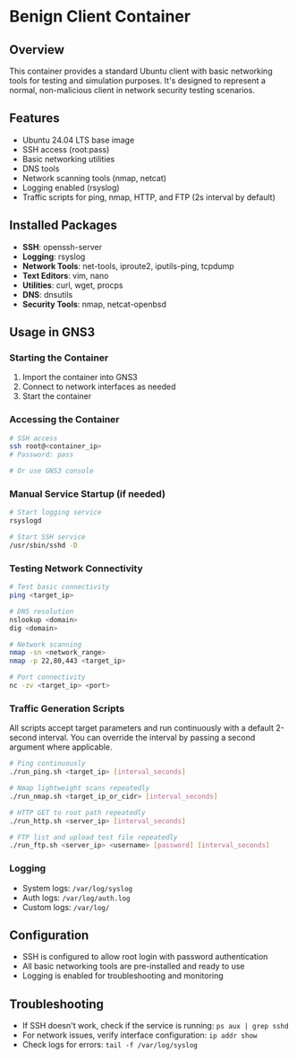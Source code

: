 # Benign Client Container

## Overview
This container provides a standard Ubuntu client with basic networking tools for testing and simulation purposes. It's designed to represent a normal, non-malicious client in network security testing scenarios.

## Features
- Ubuntu 24.04 LTS base image
- SSH access (root:pass)
- Basic networking utilities
- DNS tools
- Network scanning tools (nmap, netcat)
- Logging enabled (rsyslog)
 - Traffic scripts for ping, nmap, HTTP, and FTP (2s interval by default)

## Installed Packages
- **SSH**: openssh-server
- **Logging**: rsyslog
- **Network Tools**: net-tools, iproute2, iputils-ping, tcpdump
- **Text Editors**: vim, nano
- **Utilities**: curl, wget, procps
- **DNS**: dnsutils
- **Security Tools**: nmap, netcat-openbsd

## Usage in GNS3

### Starting the Container
1. Import the container into GNS3
2. Connect to network interfaces as needed
3. Start the container

### Accessing the Container
```bash
# SSH access
ssh root@<container_ip>
# Password: pass

# Or use GNS3 console
```

### Manual Service Startup (if needed)
```bash
# Start logging service
rsyslogd

# Start SSH service
/usr/sbin/sshd -D
```

### Testing Network Connectivity
```bash
# Test basic connectivity
ping <target_ip>

# DNS resolution
nslookup <domain>
dig <domain>

# Network scanning
nmap -sn <network_range>
nmap -p 22,80,443 <target_ip>

# Port connectivity
nc -zv <target_ip> <port>
```

### Traffic Generation Scripts
All scripts accept target parameters and run continuously with a default 2-second interval. You can override the interval by passing a second argument where applicable.

```bash
# Ping continuously
./run_ping.sh <target_ip> [interval_seconds]

# Nmap lightweight scans repeatedly
./run_nmap.sh <target_ip_or_cidr> [interval_seconds]

# HTTP GET to root path repeatedly
./run_http.sh <server_ip> [interval_seconds]

# FTP list and upload test file repeatedly
./run_ftp.sh <server_ip> <username> [password] [interval_seconds]
```

### Logging
- System logs: `/var/log/syslog`
- Auth logs: `/var/log/auth.log`
- Custom logs: `/var/log/`

## Configuration
- SSH is configured to allow root login with password authentication
- All basic networking tools are pre-installed and ready to use
- Logging is enabled for troubleshooting and monitoring

## Troubleshooting
- If SSH doesn't work, check if the service is running: `ps aux | grep sshd`
- For network issues, verify interface configuration: `ip addr show`
- Check logs for errors: `tail -f /var/log/syslog`
